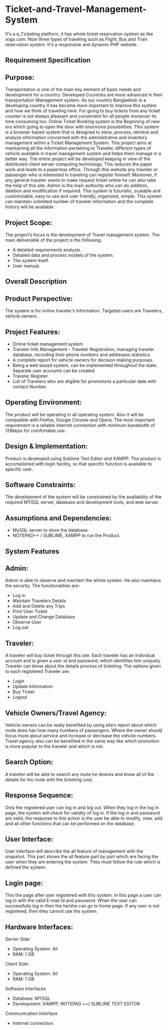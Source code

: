# Ticket-and-Travel-Management-System
It's a e_Ticketing platform, it has whole ticket reservation system as like ixigo.com.
Now three types of traveling such as Flight, Bus and Train reservation system.
It's a responsive and dynamic PHP website.

Requirement Specification
-
Purpose:
-
Transportation is one of the main key element of basic needs and development for a country. Developed Countries are more advanced in their transportation Management system. As our country Bangladesh is a developing country it has become more important to improve this system and how we think of traveling here. For going to buy tickets from any ticket counter is not always pleasant and convenient for all people moreover its time consuming too. Online Ticket Booking system is the Beginning of new era which going to open the door with enormous possibilities.
This system is a browser based system that is designed to store, process, retrieve and analyze information concerned with the administrative and inventory management within a Ticket Management System. This project aims at maintaining all the information pertaining to Traveler, different types of vehicle available in travel management system and helps them manage in a better way. The entire project will be developed keeping in view of the distributed client server computing technology. This reduces the paper work and leads to a paperless office.
Through this website any traveler or passenger who is interested in traveling can register himself. Moreover, if any general traveler wants to make request ticket online he can also take the help of this site. Admin is the main authority who can do addition, deletion and modification if required.
This system is futuristic, scalable and customizable, easy to use and user friendly, organized, simple. This system can maintain unlimited number of traveler information and the complete history will be available.

Project Scope:
-
The project’s focus is the development of Travel management system. The main deliverable of the project is the following:
 - A detailed requirements analysis.
 - Detailed data and process models of the system.
 - The system itself.
 - User manual.

Overall Description
-
Product Perspective:
-
The system is for online traveler’s information. Targeted users are Travelers, vehicle owners.

Project Features:
-
- Online ticket management system
- Traveler Info Management - Traveler Registration, managing traveler database, 	         recording their phone numbers and addresses statistics.
- A complete report for vehicle owners for decision making purposes.
- Being a web based system, can be implemented throughout the state. Separate user accounts can be created.
- Traveler Register.
- List of Travelers who are eligible for promotions a particular date with contact 	        Number.

Operating Environment:
-
The product will be operating in all operating system. Also it will be compatible with Firefox, Google Chrome and Opera. The most important requirement is a reliable internet connection with minimum bandwidth of 128kbps for comfortable use.

Design & Implementation:
-
Product is developed using Sublime Text Editor and XAMPP. The product is accomplished with login facility, so that specific function is available to specific user.

Software Constraints:
-
The development of the system will be constrained by the availability of the required MYSQL server, database and development tools, and web server.

Assumptions and Dependencies:
-
 - MySQL server to store the database.
 - NOTEPAD++ / SUBLIME, XAMPP to run the Product.

System Features
-
Admin:
-
Admin is able to observe and maintain the whole system. He also maintains the security.
The functionalities are-
 - Log in
 - Maintain Travelers Details 
 - Add and Delete any Trips
 - Print User Ticket
 - Update and Change Database
 - Observe User
 - Log out

Traveler:
-
A traveler will buy ticket through this site. Each traveler has an individual account and is given a user id and password, which identifies him uniquely. Traveler can know about the details process of ticketing.
The options given to each registered Traveler are:
 - Login
 - Update Information
 - Buy Ticket
 - Logout

Vehicle Owners/Travel Agency:
-
Vehicle owners can be really benefited by using site’s report about which route does has how many numbers of passengers. Where the owner should focus more about service and increase or decrease the vehicle numbers. Travel agency also can be benefited in the same way like which promotion is more popular to the traveler and which is not.

Search Option:
-
A traveler will be able to search any route he desires and know all of the details for his      route with the ticketing cost.

Response Sequence:
-
Only the registered user can log in and log out. When they log in the log in page, the system will check for validity of log in. If the log in and password are valid, the response to this action is the user be able to modify, view, add and all other functions that can be performed on the database.

User Interface:
-
User interface will describe the all feature of management with the snapshot. This part shows the all feature part by part which are facing the user when they are entering the system. They must follow the rule which is defined the system.

Login page:
-
This the page after user registered with this system. In this page a user can log in with the valid E-mail Id and password. When the user can successfully log in then the he/she can go to home page. If any user is not registered, then they cannot use the system.

Hardware Interfaces:
-
Server Side:
 - Operating System: All
 - RAM: 1 GB
 
Client Side:
 - Operating System: All
 - RAM: 1 GB
 
Software Interfaces
 - Database: MYSQL
 - Development: XAMPP, NOTEPAD ++/ SUBLIME TEXT EDITOR

Communication Interface
 - Internet connection.

